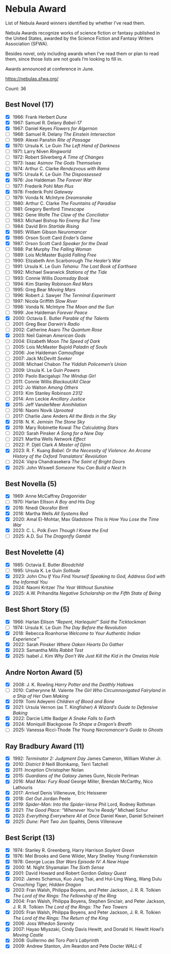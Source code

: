 # Nebula Award

List of Nebula Award winners identified by whether I’ve read them.

Nebula Awards recognize works of science fiction or fantasy published in the
United States, awarded by the Science Fiction and Fantasy Writers Association
(SFWA).

Besides novel, only including awards when I’ve read them or plan to read them,
since those lists are not goals I’m looking to fill in.

Awards announced at conference in June.

https://nebulas.sfwa.org/

Count: 36

## Best Novel (17)

- [x] 1966: Frank Herbert _Dune_
- [x] 1967: Samuel R. Delany _Babel-17_
- [x] 1967: Daniel Keyes _Flowers for Algernon_
- [ ] 1968: Samuel R. Delany _The Einstein Intersection_
- [ ] 1969: Alexei Panshin _Rite of Passage_
- [x] 1970: Ursula K. Le Guin _The Left Hand of Darkness_
- [ ] 1971: Larry Niven _Ringworld_
- [ ] 1972: Robert Silverberg _A Time of Changes_
- [ ] 1973: Isaac Asimov _The Gods Themselves_
- [ ] 1974: Arthur C. Clarke _Rendezvous with Rama_
- [x] 1975: Ursula K. Le Guin _The Dispossessed_
- [x] 1976: Joe Haldeman _The Forever War_
- [ ] 1977: Frederik Pohl _Man Plus_
- [x] 1978: Frederik Pohl _Gateway_
- [ ] 1979: Vonda N. McIntyre _Dreamsnake_
- [ ] 1980: Arthur C. Clarke _The Fountains of Paradise_
- [ ] 1981: Gregory Benford _Timescape_
- [ ] 1982: Gene Wolfe _The Claw of the Conciliator_
- [ ] 1983: Michael Bishop _No Enemy But Time_
- [ ] 1984: David Brin _Startide Rising_
- [x] 1985: William Gibson _Neuromancer_
- [x] 1986: Orson Scott Card _Ender’s Game_
- [x] 1987: Orson Scott Card _Speaker for the Dead_
- [ ] 1988: Pat Murphy _The Falling Woman_
- [ ] 1989: Lois McMaster Bujold _Falling Free_
- [ ] 1990: Elizabeth Ann Scarborough _The Healer’s War_
- [ ] 1991: Ursula K. Le Guin _Tehanu: The Last Book of Earthsea_
- [ ] 1992: Michael Swanwick _Stations of the Tide_
- [ ] 1993: Connie Willis _Doomsday Book_
- [ ] 1994: Kim Stanley Robinson _Red Mars_
- [ ] 1995: Greg Bear _Moving Mars_
- [ ] 1996: Robert J. Sawyer _The Terminal Experiment_
- [ ] 1997: Nicola Griffith _Slow River_
- [ ] 1998: Vonda N. McIntyre _The Moon and the Sun_
- [ ] 1999: Joe Haldeman _Forever Peace_
- [x] 2000: Octavia E. Butler _Parable of the Talents_
- [ ] 2001: Greg Bear _Darwin’s Radio_
- [ ] 2002: Catherine Asaro _The Quantum Rose_
- [x] 2003: Neil Gaiman _American Gods_
- [ ] 2004: Elizabeth Moon _The Speed of Dark_
- [ ] 2005: Lois McMaster Bujold _Paladin of Souls_
- [ ] 2006: Joe Haldeman _Camouflage_
- [ ] 2007: Jack McDevitt _Seeker_
- [ ] 2008: Michael Chabon _The Yiddish Policemen’s Union_
- [ ] 2009: Ursula K. Le Guin _Powers_
- [ ] 2010: Paolo Bacigalupi _The Windup Girl_
- [ ] 2011: Connie Willis _Blackout/All Clear_
- [ ] 2012: Jo Walton _Among Others_
- [ ] 2013: Kim Stanley Robinson _2312_
- [ ] 2014: Ann Leckie _Ancillary Justice_
- [x] 2015: Jeff VanderMeer _Annihilation_
- [ ] 2016: Naomi Novik _Uprooted_
- [ ] 2017: Charlie Jane Anders _All the Birds in the Sky_
- [x] 2018: N. K. Jemisin _The Stone Sky_
- [x] 2019: Mary Robinette Kowal _The Calculating Stars_
- [ ] 2020: Sarah Pinsker _A Song for a New Day_
- [ ] 2021: Martha Wells _Network Effect_
- [ ] 2022: P. Djèlí Clark _A Master of Djinn_
- [x] 2023: R. F. Kuang _Babel: Or the Necessity of Violence: An Arcane History of the Oxford Translators’ Revolution_
- [ ] 2024: Vajra Chandrasekera _The Saint of Bright Doors_
- [x] 2025: John Wiswell _Someone You Can Build a Nest In_

## Best Novella (5)

- [x] 1969: Anne McCaffrey _Dragonrider_
- [ ] 1970: Harlan Ellison _A Boy and His Dog_
- [x] 2016: Nnedi Okorafor _Binti_
- [x] 2018: Martha Wells _All Systems Red_
- [x] 2020: Amal El-Mohtar, Max Gladstone _This Is How You Lose the Time War_
- [x] 2023: C. L. Polk _Even Though I Knew the End_
- [ ] 2025: A.D. Sui _The Dragonfly Gambit_

## Best Novelette (4)

- [x] 1985: Octavia E. Butler _Bloodchild_
- [ ] 1995: Ursula K. Le Guin _Solitude_
- [x] 2023: John Chu _If You Find Yourself Speaking to God, Address God with the Informal You_
- [x] 2024: Naomi Kritzer _The Year Without Sunshine_
- [x] 2025: A.W. Prihandita _Negative Scholarship on the Fifth State of Being_

## Best Short Story (5)

- [x] 1966: Harlan Ellison _“Repent, Harlequin!” Said the Ticktockman_
- [ ] 1974: Ursula K. Le Guin _The Day Before the Revolution_
- [x] 2018: Rebecca Roanhorse _Welcome to Your Authentic Indian Experience™_
- [x] 2022: Sarah Pinsker _Where Oaken Hearts Do Gather_
- [x] 2023: Samantha Mills _Rabbit Test_
- [x] 2025: Isabel J. Kim _Why Don’t We Just Kill the Kid in the Omelas Hole_

## Andre Norton Award (5)

- [x] 2008: J. K. Rowling _Harry Potter and the Deathly Hallows_
- [ ] 2010: Catherynne M. Valente _The Girl Who Circumnavigated Fairyland in a Ship of Her Own Making_
- [x] 2019: Tomi Adeyemi _Children of Blood and Bone_
- [x] 2021: Ursula Vernon (as T. Kingfisher) _A Wizard’s Guide to Defensive Baking_
- [x] 2022: Darcie Little Badger _A Snake Falls to Earth_
- [x] 2024: Moniquill Blackgoose _To Shape a Dragon’s Breath_
- [ ] 2025: Vanessa Ricci-Thode _The Young Necromancer’s Guide to Ghosts_

## Ray Bradbury Award (11)

- [x] 1992: _Terminator 2: Judgment Day_ James Cameron, William Wisher Jr.
- [x] 2010: _District 9_ Neill Blomkamp, Terri Tatchell
- [x] 2011: _Inception_ Christopher Nolan
- [x] 2015: _Guardians of the Galaxy_ James Gunn, Nicole Perlman
- [x] 2016: _Mad Max: Fury Road_ George Miller, Brendan McCarthy, Nico Lathouris
- [x] 2017: _Arrival_ Denis Villeneuve, Eric Heisserer
- [x] 2018: _Get Out_ Jordan Peele
- [x] 2019: _Spider-Man: Into the Spider-Verse_ Phil Lord, Rodney Rothman
- [x] 2021: _The Good Place: “Whenever You’re Ready”_ Michael Schur
- [x] 2023: _Everything Everywhere All at Once_ Daniel Kwan, Daniel Scheinert
- [x] 2025: _Dune: Part Two_ Jon Spaihts, Denis Villeneuve

## Best Script (13)

- [x] 1974: Stanley R. Greenberg, Harry Harrison _Soylent Green_
- [x] 1976: Mel Brooks and Gene Wilder, Mary Shelley _Young Frankenstein_
- [x] 1978: George Lucas _Star Wars Episode IV: A New Hope_
- [x] 2000: M. Night Shyamalan _The Sixth Sense_
- [x] 2001: David Howard and Robert Gordon _Galaxy Quest_
- [x] 2002: James Schamus, Kuo Jung Tsai, and Hui-Ling Wang, Wang Dulu _Crouching Tiger, Hidden Dragon_
- [x] 2003: Fran Walsh, Philippa Boyens, and Peter Jackson, J. R. R. Tolkien _The Lord of the Rings: The Fellowship of the Ring_
- [x] 2004: Fran Walsh, Philippa Boyens, Stephen Sinclair, and Peter Jackson, J. R. R. Tolkien _The Lord of the Rings: The Two Towers_
- [x] 2005: Fran Walsh, Philippa Boyens, and Peter Jackson, J. R. R. Tolkien _The Lord of the Rings: The Return of the King_
- [x] 2006: Joss Whedon _Serenity_
- [x] 2007: Hayao Miyazaki, Cindy Davis Hewitt, and Donald H. Hewitt _Howl’s Moving Castle_
- [x] 2008: Guillermo del Toro _Pan’s Labyrinth_
- [x] 2009: Andrew Stanton, Jim Reardon and Pete Docter _WALL-E_
